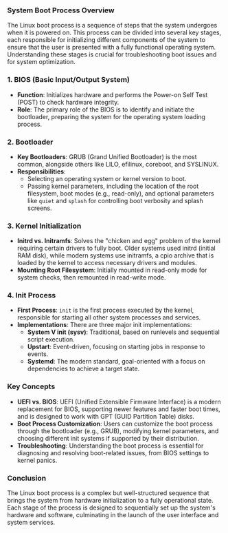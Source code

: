 
### System Boot Process Overview

The Linux boot process is a sequence of steps that the system undergoes when it is powered on. This process can be divided into several key stages, each responsible for initializing different components of the system to ensure that the user is presented with a fully functional operating system. Understanding these stages is crucial for troubleshooting boot issues and for system optimization.

### 1. BIOS (Basic Input/Output System)

- **Function**: Initializes hardware and performs the Power-on Self Test (POST) to check hardware integrity.
- **Role**: The primary role of the BIOS is to identify and initiate the bootloader, preparing the system for the operating system loading process.

### 2. Bootloader

- **Key Bootloaders**: GRUB (Grand Unified Bootloader) is the most common, alongside others like LILO, efilinux, coreboot, and SYSLINUX.
- **Responsibilities**:
  - Selecting an operating system or kernel version to boot.
  - Passing kernel parameters, including the location of the root filesystem, boot modes (e.g., read-only), and optional parameters like `quiet` and `splash` for controlling boot verbosity and splash screens.

### 3. Kernel Initialization

- **Initrd vs. Initramfs**: Solves the "chicken and egg" problem of the kernel requiring certain drivers to fully boot. Older systems used initrd (initial RAM disk), while modern systems use initramfs, a cpio archive that is loaded by the kernel to access necessary drivers and modules.
- **Mounting Root Filesystem**: Initially mounted in read-only mode for system checks, then remounted in read-write mode.

### 4. Init Process

- **First Process**: `init` is the first process executed by the kernel, responsible for starting all other system processes and services.
- **Implementations**: There are three major init implementations:
  - **System V init (sysv)**: Traditional, based on runlevels and sequential script execution.
  - **Upstart**: Event-driven, focusing on starting jobs in response to events.
  - **Systemd**: The modern standard, goal-oriented with a focus on dependencies to achieve a target state.

### Key Concepts

- **UEFI vs. BIOS**: UEFI (Unified Extensible Firmware Interface) is a modern replacement for BIOS, supporting newer features and faster boot times, and is designed to work with GPT (GUID Partition Table) disks.
- **Boot Process Customization**: Users can customize the boot process through the bootloader (e.g., GRUB), modifying kernel parameters, and choosing different init systems if supported by their distribution.
- **Troubleshooting**: Understanding the boot process is essential for diagnosing and resolving boot-related issues, from BIOS settings to kernel panics.

### Conclusion

The Linux boot process is a complex but well-structured sequence that brings the system from hardware initialization to a fully operational state. Each stage of the process is designed to sequentially set up the system's hardware and software, culminating in the launch of the user interface and system services.